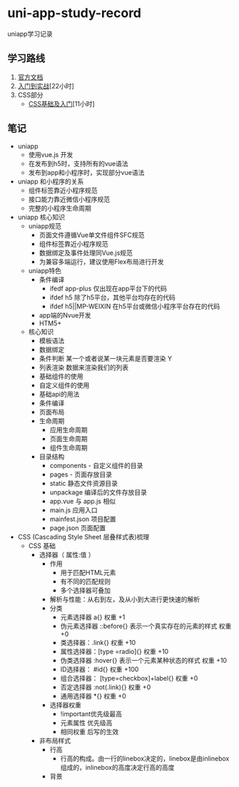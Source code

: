 # uni-app-study-record
uniapp学习记录

## 学习路线
1. [官方文档](https://uniapp.dcloud.io/)
2. [入门到实战](https://coding.imooc.com/class/521.html)[22小时]
3. CSS部分
    + [CSS基础及入门](https://coding.imooc.com/class/164.html)[11小时]

## 笔记
+ uniapp
    + 使用vue.js 开发 
    + 在发布到h5时，支持所有的vue语法
    + 发布到app和小程序时，实现部分vue语法
+ uniapp 和小程序的关系
    + 组件标签靠近小程序规范
    + 接口能力靠近微信小程序规范
    + 完整的小程序生命周期 
+ uniapp 核心知识
    + uniapp规范 
        + 页面文件遵循Vue单文件组件SFC规范
        + 组件标签靠近小程序规范
        + 数据绑定及事件处理同Vue.js规范
        + 为兼容多端运行，建议使用Flex布局进行开发
    + uniapp特色
        + 条件编译 
            + ifedf app-plus 仅出现在app平台下的代码
            + ifdef h5 除了h5平台，其他平台均存在的代码
            + ifdef h5||MP-WEIXIN 在h5平台或微信小程序平台存在的代码
        + app端的Nvue开发
        + HTM5+ 
    + 核心知识
        + 模板语法
        + 数据绑定
        + 条件判断 某一个或者说某一块元素是否要渲染 Y 
        + 列表渲染 数据来渲染我们的列表
        + 基础组件的使用
        + 自定义组件的使用
        + 基础api的用法
        + 条件编译
        + 页面布局
        + 生命周期
            + 应用生命周期  
            + 	页面生命周期
            +  	组件生命周期
        + 目录结构 
            + components - 自定义组件的目录
            + pages - 页面存放目录
            + static 静态文件资源目录
            + unpackage  编译后的文件存放目录
            + app.vue 与 app.js 相似
            + main.js 应用入口
            + mainfest.json 项目配置
            + page.json 页面配置
+ CSS (Cascading Style Sheet 层叠样式表)梳理
    + CSS 基础
        + 选择器（ 属性:值 ）
            + 作用
                + 用于匹配HTML元素
                + 有不同的匹配规则
                + 多个选择器可叠加
            + 解析与性能：从右到左，及从小到大进行更快速的解析
            + 分类
                + 元素选择器 a{} 权重 +1 
                + 伪元素选择器 ::before{} 表示一个真实存在的元素的样式 权重 +0
                + 类选择器：.link{}  权重 +10 
                + 属性选择器：[type =radio]{} 权重 +10 
                + 伪类选择器  :hover{} 表示一个元素某种状态的样式 权重 +10
                + ID选择器： #id{}  权重 +100 
                + 组合选择器： [type=checkbox]+label{} 权重 +0
                + 否定选择器   :not(.link){} 权重 +0
                + 通用选择器 *{} 权重 +0
            + 选择器权重
                + !important优先级最高
                + 元素属性 优先级高
                + 相同权重 后写的生效
        + 非布局样式
            + 行高
                + 行高的构成。由一行的linebox决定的，linebox是由inlinebox组成的，inlinebox的高度决定行高的高度
            + 背景
    
            
            